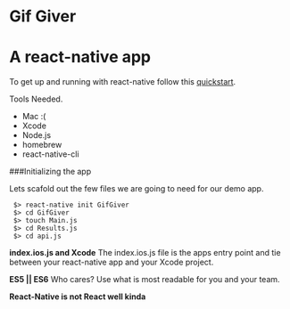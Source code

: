 # Gif Giver
A react-native app
==================

To get up and running with react-native follow this [quickstart]('https://facebook.github.io/react-native/docs/getting-started.html#content').

Tools Needed.

+ Mac :(
+ Xcode
+ Node.js
+ homebrew
+ react-native-cli

###Initializing the app

Lets scafold out the few files we are going to need for our demo app.

```
 $> react-native init GifGiver
 $> cd GifGiver
 $> touch Main.js
 $> cd Results.js
 $> cd api.js
```

**index.ios.js and Xcode**
The index.ios.js file is the apps entry point and tie between your react-native app and your Xcode project. 

**ES5 || ES6**
Who cares? Use what is most readable for you and your team.

**React-Native is not React well kinda**






